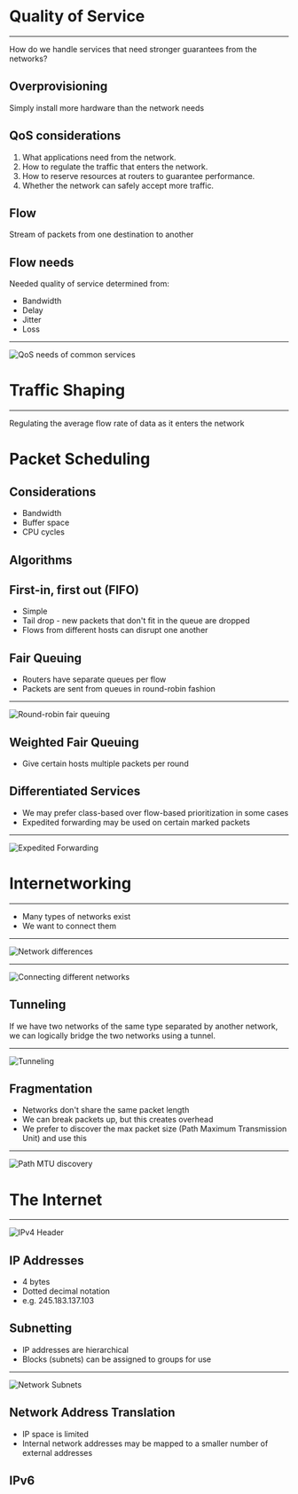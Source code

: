 Quality of Service
==================

---

How do we handle services that need stronger guarantees from the networks?

Overprovisioning
----------------

Simply install more hardware than the network needs

QoS considerations
------------------

1. What applications need from the network.
2. How to regulate the traffic that enters the network.
3. How to reserve resources at routers to guarantee performance.
4. Whether the network can safely accept more traffic.

Flow
----

Stream of packets from one destination to another

Flow needs
----------

Needed quality of service determined from:

- Bandwidth
- Delay
- Jitter
- Loss

---

![QoS needs of common services](figures/5-27.png)

Traffic Shaping
===============

---

Regulating the average flow rate of data as it enters the network

Packet Scheduling
=================

Considerations
--------------

- Bandwidth
- Buffer space
- CPU cycles

Algorithms
----------

First-in, first out (FIFO)
--------------------------

- Simple
- Tail drop - new packets that don't fit in the queue are dropped
- Flows from different hosts can disrupt one another

Fair Queuing
-------------

- Routers have separate queues per flow
- Packets are sent from queues in round-robin fashion

---

![Round-robin fair queuing](figures/5-30.png)

Weighted Fair Queuing
----------------------

- Give certain hosts multiple packets per round

Differentiated Services
-----------------------

- We may prefer class-based over flow-based prioritization in some cases
- Expedited forwarding may be used on certain marked packets

---

![Expedited Forwarding](figures/5-36.png)

Internetworking
===============

---

- Many types of networks exist
- We want to connect them

---

![Network differences](figures/5-38.png)

---

![Connecting different networks](figures/5-39.png)

Tunneling
---------

If we have two networks of the same type separated by another network, we can logically bridge the two networks using a tunnel.

---

![Tunneling](figures/5-40.png)

Fragmentation
-------------

- Networks don't share the same packet length
- We can break packets up, but this creates overhead
- We prefer to discover the max packet size (Path Maximum Transmission Unit) and use this

---

![Path MTU discovery](figures/5-44.png)

The Internet
============

---

![IPv4 Header](figures/5-46.png)

IP Addresses
------------

- 4 bytes
- Dotted decimal notation
- e.g. 245.183.137.103

Subnetting
----------

- IP addresses are hierarchical
- Blocks (subnets) can be assigned to groups for use

---

![Network Subnets](figures/5-49.png)

Network Address Translation
---------------------------

- IP space is limited
- Internal network addresses may be mapped to a smaller number of external addresses

IPv6
----
